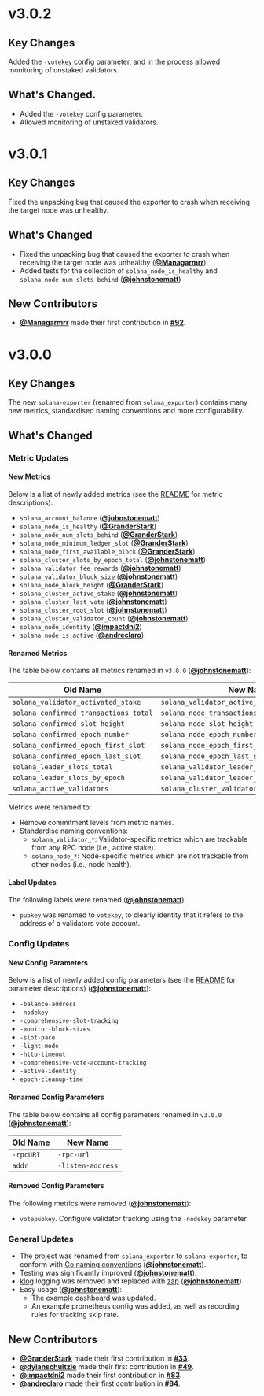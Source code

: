 # v3.0.2

## Key Changes

Added the `-votekey` config parameter, and in the process allowed monitoring of unstaked validators.

## What's Changed.

* Added the `-votekey` config parameter.
* Allowed monitoring of unstaked validators.

# v3.0.1

## Key Changes

Fixed the unpacking bug that caused the exporter to crash when receiving the target node was unhealthy.

## What's Changed

* Fixed the unpacking bug that caused the exporter to crash when receiving the target node was unhealthy (**[@Managarmrr](https://github.com/Managarmrr)**).
* Added tests for the collection of `solana_node_is_healthy` and `solana_node_num_slots_behind` (**[@johnstonematt](https://github.com/johnstonematt)**)

## New Contributors

* **[@Managarmrr](https://github.com/Managarmrr)** made their first contribution in **[#92](https://github.com/asymmetric-research/solana-exporter/pull/92)**.

# v3.0.0

## Key Changes

The new `solana-exporter` (renamed from `solana_exporter`) contains many new metrics, standardised naming conventions 
and more configurability.

## What's Changed
### Metric Updates
#### New Metrics

Below is a list of newly added metrics (see the [README](README.md) 
for metric descriptions):

* `solana_account_balance` (**[@johnstonematt](https://github.com/johnstonematt)**)
* `solana_node_is_healthy` (**[@GranderStark](https://github.com/GranderStark)**)
* `solana_node_num_slots_behind` (**[@GranderStark](https://github.com/GranderStark)**)
* `solana_node_minimum_ledger_slot` (**[@GranderStark](https://github.com/GranderStark)**)
* `solana_node_first_available_block` (**[@GranderStark](https://github.com/GranderStark)**)
* `solana_cluster_slots_by_epoch_total` (**[@johnstonematt](https://github.com/johnstonematt)**) 
* `solana_validator_fee_rewards` (**[@johnstonematt](https://github.com/johnstonematt)**)
* `solana_validator_block_size` (**[@johnstonematt](https://github.com/johnstonematt)**)
* `solana_node_block_height` (**[@GranderStark](https://github.com/GranderStark)**)
* `solana_cluster_active_stake` (**[@johnstonematt](https://github.com/johnstonematt)**)
* `solana_cluster_last_vote` (**[@johnstonematt](https://github.com/johnstonematt)**)
* `solana_cluster_root_slot` (**[@johnstonematt](https://github.com/johnstonematt)**)
* `solana_cluster_validator_count` (**[@johnstonematt](https://github.com/johnstonematt)**)
* `solana_node_identity` (**[@impactdni2](https://github.com/impactdni2)**)
* `solana_node_is_active` (**[@andreclaro](https://github.com/andreclaro)**)

#### Renamed Metrics

The table below contains all metrics renamed in `v3.0.0` (**[@johnstonematt](https://github.com/johnstonematt)**):

| Old Name                              | New Name                                       |
|---------------------------------------|------------------------------------------------|
| `solana_validator_activated_stake`    | `solana_validator_active_stake`                |
| `solana_confirmed_transactions_total` | `solana_node_transactions_total`               |
| `solana_confirmed_slot_height`        | `solana_node_slot_height`                      |
| `solana_confirmed_epoch_number`       | `solana_node_epoch_number`                     |
| `solana_confirmed_epoch_first_slot`   | `solana_node_epoch_first_slot`                 |
| `solana_confirmed_epoch_last_slot`    | `solana_node_epoch_last_slot`                  |
| `solana_leader_slots_total`           | `solana_validator_leader_slots_total`          |
| `solana_leader_slots_by_epoch`        | `solana_validator_leader_slots_by_epoch_total` |
| `solana_active_validators`            | `solana_cluster_validator_count`               |

Metrics were renamed to:
* Remove commitment levels from metric names.
* Standardise naming conventions:
  * `solana_validator_*`: Validator-specific metrics which are trackable from any RPC node (i.e., active stake).
  * `solana_node_*`: Node-specific metrics which are not trackable from other nodes (i.e., node health).

#### Label Updates

The following labels were renamed (**[@johnstonematt](https://github.com/johnstonematt)**):
 * `pubkey` was renamed to `votekey`, to clearly identity that it refers to the address of a validators vote account.

### Config Updates
#### New Config Parameters

Below is a list of newly added config parameters (see the [README](README.md) 
for parameter descriptions) (**[@johnstonematt](https://github.com/johnstonematt)**):

 * `-balance-address`
 * `-nodekey`
 * `-comprehensive-slot-tracking`
 * `-monitor-block-sizes`
 * `-slot-pace`
 * `-light-mode`
 * `-http-timeout`
 * `-comprehensive-vote-account-tracking`
 * `-active-identity`
 * `epoch-cleanup-time`

#### Renamed Config Parameters

The table below contains all config parameters renamed in `v3.0.0` (**[@johnstonematt](https://github.com/johnstonematt)**):

| Old Name                            | New Name          |
|-------------------------------------|-------------------|
| `-rpcURI`                           | `-rpc-url`        |
| `addr`                              | `-listen-address` |

#### Removed Config Parameters

The following metrics were removed (**[@johnstonematt](https://github.com/johnstonematt)**):

 * `votepubkey`. Configure validator tracking using the `-nodekey` parameter.

### General Updates

* The project was renamed from `solana_exporter` to `solana-exporter`, to conform with 
[Go naming conventions](https://github.com/unknwon/go-code-convention/blob/main/en-US.md) (**[@johnstonematt](https://github.com/johnstonematt)**).
* Testing was significantly improved (**[@johnstonematt](https://github.com/johnstonematt)**).
* [klog](https://github.com/kubernetes/klog) logging was removed and replaced with [zap](https://github.com/uber-go/zap)
  (**[@johnstonematt](https://github.com/johnstonematt)**)
* Easy usage (**[@johnstonematt](https://github.com/johnstonematt)**):
  * The example dashboard was updated.
  * An example prometheus config was added, as well as recording rules for tracking skip rate.

## New Contributors

* **[@GranderStark](https://github.com/GranderStark)** made their first contribution in **[#33](https://github.com/asymmetric-research/solana-exporter/pull/33)**.
* **[@dylanschultzie](https://github.com/dylanschultzie)** made their first contribution in **[#49](https://github.com/asymmetric-research/solana-exporter/pull/49)**.
* **[@impactdni2](https://github.com/impactdni2)** made their first contribution in **[#83](https://github.com/asymmetric-research/solana-exporter/pull/83)**.
* **[@andreclaro](https://github.com/andreclaro)** made their first contribution in **[#84](https://github.com/asymmetric-research/solana-exporter/pull/84)**.
